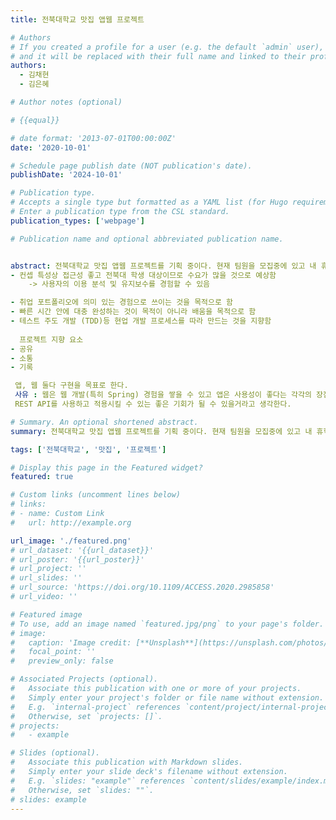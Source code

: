 ```yaml
---
title: 전북대학교 맛집 앱웹 프로젝트

# Authors
# If you created a profile for a user (e.g. the default `admin` user), write the username (folder name) here
# and it will be replaced with their full name and linked to their profile.
authors:
  - 김채현
  - 김은혜

# Author notes (optional)

# {{equal}}

# date format: '2013-07-01T00:00:00Z'
date: '2020-10-01'

# Schedule page publish date (NOT publication's date).
publishDate: '2024-10-01'

# Publication type.
# Accepts a single type but formatted as a YAML list (for Hugo requirements).
# Enter a publication type from the CSL standard.
publication_types: ['webpage']

# Publication name and optional abbreviated publication name.


abstract: 전북대학교 맛집 앱웹 프로젝트를 기획 중이다. 현재 팀원을 모집중에 있고 내 휴학이 확정된다면 팀원을 모아서 프로젝트를 진행할 예정이다. 프로젝트는 무조건 배포 및 운영할 계획
- 컨셉 특성상 접근성 좋고 전북대 학생 대상이므로 수요가 많을 것으로 예상함 
    -> 사용자의 이용 분석 및 유지보수를 경험할 수 있음

- 취업 포트폴리오에 의미 있는 경험으로 쓰이는 것을 목적으로 함 
- 빠른 시간 안에 대충 완성하는 것이 목적이 아니라 배움을 목적으로 함
- 테스트 주도 개발 (TDD)등 현업 개발 프로세스를 따라 만드는 것을 지향함
  
  프로젝트 지향 요소 
- 공유
- 소통
- 기록

 앱, 웹 둘다 구현을 목표로 한다.
 사유 : 웹은 웹 개발(특히 Spring) 경험을 쌓을 수 있고 앱은 사용성이 좋다는 각각의 장점이 있으며, 
 REST API를 사용하고 적용시킬 수 있는 좋은 기회가 될 수 있을거라고 생각한다.

# Summary. An optional shortened abstract.
summary: 전북대학교 맛집 앱웹 프로젝트를 기획 중이다. 현재 팀원을 모집중에 있고 내 휴학이 확정된다면 팀원을 모아서 프로젝트를 진행할 예정이다.

tags: ['전북대학교', '맛집', '프로젝트']

# Display this page in the Featured widget?
featured: true

# Custom links (uncomment lines below)
# links:
# - name: Custom Link
#   url: http://example.org

url_image: './featured.png'
# url_dataset: '{{url_dataset}}'
# url_poster: '{{url_poster}}'
# url_project: ''
# url_slides: ''
# url_source: 'https://doi.org/10.1109/ACCESS.2020.2985858'
# url_video: ''

# Featured image
# To use, add an image named `featured.jpg/png` to your page's folder.
# image:
#   caption: 'Image credit: [**Unsplash**](https://unsplash.com/photos/pLCdAaMFLTE)'
#   focal_point: ''
#   preview_only: false

# Associated Projects (optional).
#   Associate this publication with one or more of your projects.
#   Simply enter your project's folder or file name without extension.
#   E.g. `internal-project` references `content/project/internal-project/index.md`.
#   Otherwise, set `projects: []`.
# projects:
#   - example

# Slides (optional).
#   Associate this publication with Markdown slides.
#   Simply enter your slide deck's filename without extension.
#   E.g. `slides: "example"` references `content/slides/example/index.md`.
#   Otherwise, set `slides: ""`.
# slides: example
---
```

